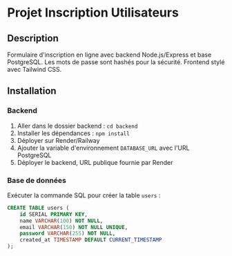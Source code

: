 # Projet Inscription Utilisateurs

## Description
Formulaire d'inscription en ligne avec backend Node.js/Express et base PostgreSQL. 
Les mots de passe sont hashés pour la sécurité. Frontend stylé avec Tailwind CSS.

## Installation

### Backend
1. Aller dans le dossier backend : `cd backend`
2. Installer les dépendances : `npm install`
3. Déployer sur Render/Railway
4. Ajouter la variable d'environnement `DATABASE_URL` avec l'URL PostgreSQL
5. Déployer le backend, URL publique fournie par Render

### Base de données
Exécuter la commande SQL pour créer la table `users` :
```sql
CREATE TABLE users (
    id SERIAL PRIMARY KEY,
    name VARCHAR(100) NOT NULL,
    email VARCHAR(150) NOT NULL UNIQUE,
    password VARCHAR(255) NOT NULL,
    created_at TIMESTAMP DEFAULT CURRENT_TIMESTAMP
);
